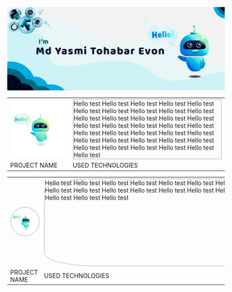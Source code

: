 <div class="github_poster">
    <img src="assets/github_poster.jpg" alt="">
</div>


<div>
    <table> 
        <tr>
            <td>
                <img src="assets/hello_robot.jpg" style="width: 700px;" alt="">
            </td>
            <td>
                <div style="border: 2px solid lightgray;">
                    Hello test Hello test Hello test Hello test Hello test Hello test Hello test Hello test Hello test
                    Hello test Hello test Hello test Hello test Hello test Hello test Hello test Hello test Hello test
                    Hello test Hello test Hello test Hello test Hello test Hello test Hello test Hello test Hello test
                    Hello test Hello test Hello test Hello test Hello test Hello test Hello test Hello test Hello test
                </div>
            </td>
        </tr>
        <tr>
            <td>PROJECT NAME</td>
            <td>USED TECHNOLOGIES</td>
        </tr>
    </table>
</div>

<div>
    <table>
        <tr>
            <td>
                <img src="assets/hello_robot.jpg" style="width: 500px; border-radius: 50%; border: 2px solid lightgray" alt="">
            </td>
            <td>
                <div style="width: 800px; height: 200px; border: 2px solid lightgray; border-radius: 15% 15% 15% 15%;">
                    Hello test Hello test Hello test Hello test Hello test Hello test Hello test Hello test Hello test
                    Hello test Hello test Hello test Hello test Hello test Hello test Hello test Hello test Hello test
                    Hello test Hello test Hello test Hello test Hello test Hello test Hello test Hello test Hello test
                </div>
            </td>
        </tr>
        <tr>
            <td>PROJECT NAME</td>
            <td>USED TECHNOLOGIES</td>
        </tr>
    </table>
</div>